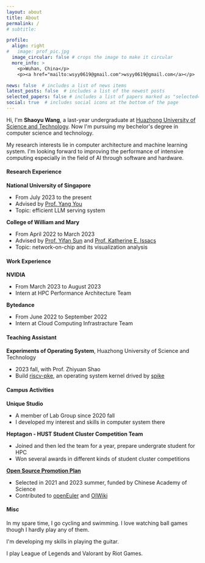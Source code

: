 ```yaml
---
layout: about
title: About
permalink: /
# subtitle: 

profile:
  align: right
#   image: prof_pic.jpg
  image_circular: false # crops the image to make it circular
  more_info: >
    <p>Wuhan, China</p>
    <p><a href="mailto:wsyy0619@gmail.com">wsyy0619@gmail.com</a></p>

news: false  # includes a list of news items
latest_posts: false  # includes a list of the newest posts
selected_papers: false # includes a list of papers marked as "selected={true}"
social: true  # includes social icons at the bottom of the page
---
```


Hi, I'm **Shaoyu Wang**, a last-year undergraduate at [Huazhong University of Science and Technology](https://english.hust.edu.cn/). Now I'm pursuing my bechelor's degree in computer science and technology.

My research interests lie in computer architecture and machine learning system. I'm looking forward to improving the performance of intensive computing especially in the field of AI through software and hardware. 

#### Research Experience

**National University of Singapore**
- From July 2023 to the present
- Advised by [Prof. Yang You](https://www.comp.nus.edu.sg/~youy/)
- Topic: efficient LLM serving system

**College of William and Mary**
- From April 2022 to March 2023
- Advised by [Prof. Yifan Sun](https://syifan.github.io/) and [Prof. Katherine E. Issacs](https://kisaacs.github.io/)
- Topic: network-on-chip and its visualization analysis

#### Work Experience

**NVIDIA**
- From March 2023 to August 2023
- Intern at HPC Performance Architecture Team

**Bytedance**
- From June 2022 to September 2022
- Intern at Cloud Computing Infrastracture Team

#### Teaching Assistant

**Experiments of Operating System**, Huazhong University of Science and Technology
- 2023 fall, with Prof. Zhiyuan Shao
- Build [riscv-pke](https://gitee.com/hustos/riscv-pke), an operating system kernel drived by [spike](https://github.com/riscv-software-src/riscv-isa-sim)

#### Campus Activities

**Unique Studio**
- A member of Lab Group since 2020 fall
- I developed my interest and skills in computer system there

**Heptagon - HUST Student Cluster Competition Team**
- Joined and then led the team for a year, prepare undergrate student for HPC
- Won several awards in different kinds of student cluster competitions

[**Open Source Promotion Plan**](https://summer-ospp.ac.cn/)
- Selected in 2021 and 2023 summer, funded by Chinese Academy of Science
- Contributed to [openEuler](https://www.openeuler.org/en/) and [OIWiki](https://en.oi-wiki.org/)


#### Misc

In my spare time, I go cycling and swimming. I love watching ball games though I hardly play any of them.

I'm developing my skills in playing the guitar.

I play League of Legends and Valorant by Riot Games.

